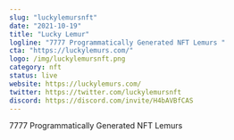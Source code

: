 ```yaml
---
slug: "luckylemursnft"
date: "2021-10-19"
title: "Lucky Lemur"
logline: "7777 Programmatically Generated NFT Lemurs "
cta: "https://luckylemurs.com/"
logo: /img/luckylemursnft.png
category: nft
status: live
website: https://luckylemurs.com/
twitter: https://twitter.com/luckylemursnft
discord: https://discord.com/invite/H4bAVBfCAS
---
```


7777 Programmatically Generated NFT Lemurs 
